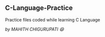 ## C-Language-Practice

Practice files coded while learning C Language


*by MAHITH CHIGURUPATI :smile:*
